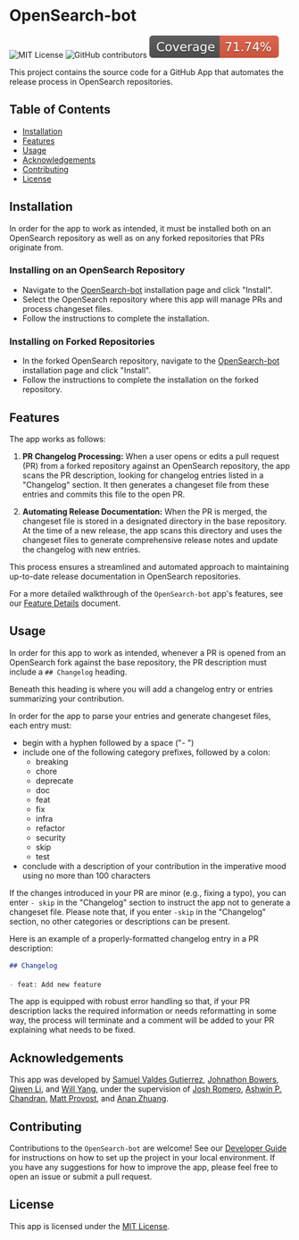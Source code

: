 <!-- omit in toc -->
# OpenSearch-bot

![MIT License](https://img.shields.io/badge/license-MIT-blue)
![GitHub contributors](https://img.shields.io/github/contributors/BigSamu/OpenSearch-bot)
![Coverage Badge](./badges/coverage.svg)

This project contains the source code for a GitHub App that automates the release process in OpenSearch repositories.

<!-- omit in toc -->
## Table of Contents
- [Installation](#installation)
- [Features](#features)
- [Usage](#usage)
- [Acknowledgements](#acknowledgements)
- [Contributing](#contributing)
- [License](#license)

## Installation

In order for the app to work as intended, it must be installed both on an OpenSearch repository as well as on any forked repositories that PRs originate from.

<!-- omit from toc -->
### Installing on an OpenSearch Repository

- Navigate to the [OpenSearch-bot](https://github.com/apps/opensearch-bot) installation page and click "Install". 
- Select the OpenSearch repository where this app will manage PRs and process changeset files.
- Follow the instructions to complete the installation.

<!-- omit from toc -->
### Installing on Forked Repositories

- In the forked OpenSearch repository, navigate to the [OpenSearch-bot](https://github.com/apps/opensearch-bot) installation page and click "Install".
- Follow the instructions to complete the installation on the forked repository.

## Features

The app works as follows:

1. **PR Changelog Processing:** When a user opens or edits a pull request (PR) from a forked repository against an OpenSearch repository, the app scans the PR description, looking for changelog entries listed in a "Changelog" section. It then generates a changeset file from these entries and commits this file to the open PR.
   
2. **Automating Release Documentation:** When the PR is merged, the changeset file is stored in a designated directory in the base repository. At the time of a new release, the app scans this directory and uses the changeset files to generate comprehensive release notes and update the changelog with new entries.

This process ensures a streamlined and automated approach to maintaining up-to-date release documentation in OpenSearch repositories.

For a more detailed walkthrough of the `OpenSearch-bot` app's features, see our [Feature Details](docs/FEATURE_DETAILS.md) document.

## Usage

In order for this app to work as intended, whenever a PR is opened from an OpenSearch fork against the base repository, the PR description must include a `## Changelog` heading.

Beneath this heading is where you will add a changelog entry or entries summarizing your contribution.

In order for the app to parse your entries and generate changeset files, each entry must:

- begin with a hyphen followed by a space ("- ")
- include one of the following category prefixes, followed by a colon:
  - breaking
  - chore
  - deprecate
  - doc
  - feat
  - fix
  - infra
  - refactor
  - security
  - skip
  - test
- conclude with a description of your contribution in the imperative mood using no more than 100 characters

If the changes introduced in your PR are minor (e.g., fixing a typo), you can enter `- skip` in the "Changelog" section to instruct the app not to generate a changeset file. Please note that, if you enter `-skip` in the "Changelog" section, no other categories or descriptions can be present.

Here is an example of a properly-formatted changelog entry in a PR description:

```markdown
## Changelog

- feat: Add new feature
```

The app is equipped with robust error handling so that, if your PR description lacks the required information or needs reformatting in some way, the process will terminate and a comment will be added to your PR explaining what needs to be fixed.

## Acknowledgements

This app was developed by [Samuel Valdes Gutierrez](https://github.com/BigSamu), [Johnathon Bowers](https://github.com/JohnathonBowers), [Qiwen Li](https://github.com/MadaniKK), and [Will Yang](https://github.com/CMDWillYang), under the supervision of [Josh Romero](https://github.com/joshuarrrr), [Ashwin P. Chandran](https://github.com/ashwin-pc), [Matt Provost](https://github.com/BSFishy), and [Anan Zhuang](https://github.com/ananzh).

## Contributing

Contributions to the `OpenSearch-bot` are welcome! See our [Developer Guide](docs/DEVELOPER_GUIDE.md) for instructions on how to set up the project in your local environment. If you have any suggestions for how to improve the app, please feel free to open an issue or submit a pull request.

## License

This app is licensed under the [MIT License](LICENSE).